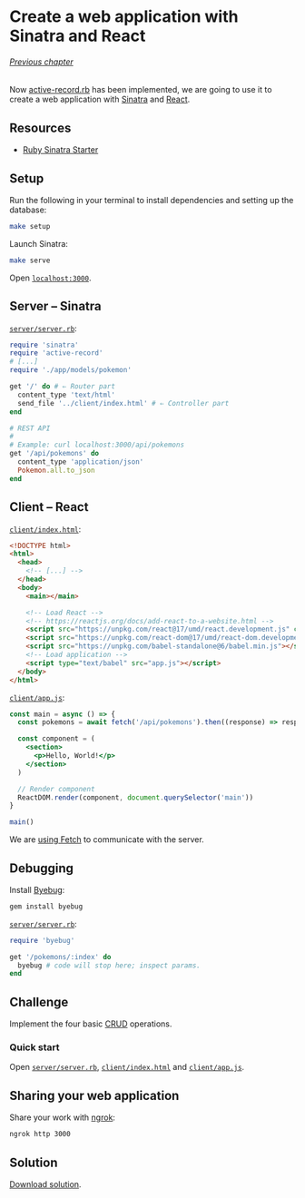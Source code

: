 # Create a web application with Sinatra and React

###### [Previous chapter](../07-make-your-own-gem)

Now [active-record.rb] has been implemented,
we are going to use it to create a web application with [Sinatra] and [React].

[active-record.rb]: ../../gem
[Sinatra]: http://sinatrarb.com
[React]: https://reactjs.org

## Resources

- [Ruby Sinatra Starter]

[Ruby Sinatra Starter]: https://youtu.be/8aA9Enb8NVc

## Setup

Run the following in your terminal to install dependencies and setting up the database:

``` sh
make setup
```

Launch Sinatra:

``` sh
make serve
```

Open [`localhost:3000`].

[`localhost:3000`]: http://localhost:3000

## Server – Sinatra

[`server/server.rb`]:

``` ruby
require 'sinatra'
require 'active-record'
# [...]
require './app/models/pokemon'

get '/' do # ⇐ Router part
  content_type 'text/html'
  send_file '../client/index.html' # ⇐ Controller part
end

# REST API
#
# Example: curl localhost:3000/api/pokemons
get '/api/pokemons' do
  content_type 'application/json'
  Pokemon.all.to_json
end
```

## Client – React

[`client/index.html`]:

``` html
<!DOCTYPE html>
<html>
  <head>
    <!-- [...] -->
  </head>
  <body>
    <main></main>

    <!-- Load React -->
    <!-- https://reactjs.org/docs/add-react-to-a-website.html -->
    <script src="https://unpkg.com/react@17/umd/react.development.js" crossorigin></script>
    <script src="https://unpkg.com/react-dom@17/umd/react-dom.development.js" crossorigin></script>
    <script src="https://unpkg.com/babel-standalone@6/babel.min.js"></script>
    <!-- Load application -->
    <script type="text/babel" src="app.js"></script>
  </body>
</html>
```

[`client/app.js`]:

``` jsx
const main = async () => {
  const pokemons = await fetch('/api/pokemons').then((response) => response.json())

  const component = (
    <section>
      <p>Hello, World!</p>
    </section>
  )

  // Render component
  ReactDOM.render(component, document.querySelector('main'))
}

main()
```

We are [using Fetch] to communicate with the server.

[Using Fetch]: https://developer.mozilla.org/en-US/docs/Web/API/Fetch_API/Using_Fetch

## Debugging

Install [Byebug]:

``` sh
gem install byebug
```

[Byebug]: https://github.com/deivid-rodriguez/byebug

[`server/server.rb`]:

``` ruby
require 'byebug'

get '/pokemons/:index' do
  byebug # code will stop here; inspect params.
end
```

## Challenge

Implement the four basic [CRUD] operations.

[CRUD]: https://en.wikipedia.org/wiki/Create,_read,_update_and_delete

### Quick start

Open [`server/server.rb`], [`client/index.html`] and [`client/app.js`].

[`server/server.rb`]: server/server.rb
[`client/index.html`]: client/index.html
[`client/app.js`]: client/app.js

## Sharing your web application

Share your work with [ngrok]:

``` sh
ngrok http 3000
```

[ngrok]: https://ngrok.com

## Solution

[Download solution].

[Download solution]: ../solved/08-create-a-web-application-with-sinatra-and-react
